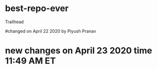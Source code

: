 # best-repo-ever
Trailhead 

#changed on April 22 2020 by Piyush Pranav
# new changes on April 23 2020 time 11:49 AM ET